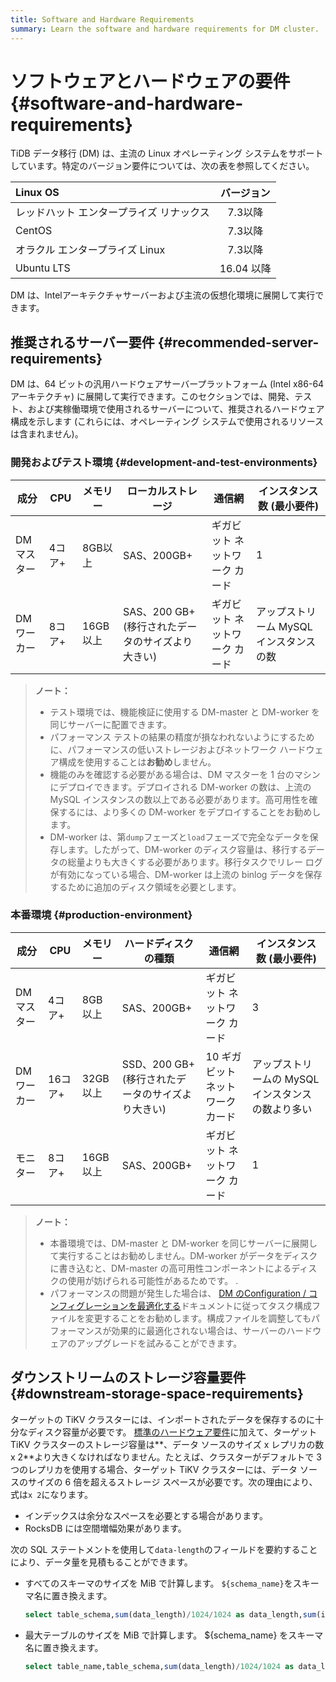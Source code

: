 ```yaml
---
title: Software and Hardware Requirements
summary: Learn the software and hardware requirements for DM cluster.
---
```


# ソフトウェアとハードウェアの要件 {#software-and-hardware-requirements}

TiDB データ移行 (DM) は、主流の Linux オペレーティング システムをサポートしています。特定のバージョン要件については、次の表を参照してください。

| Linux OS              |   バージョン  |
| :-------------------- | :------: |
| レッドハット エンタープライズ リナックス |   7.3以降  |
| CentOS                |   7.3以降  |
| オラクル エンタープライズ Linux   |   7.3以降  |
| Ubuntu LTS            | 16.04 以降 |

DM は、Intelアーキテクチャサーバーおよび主流の仮想化環境に展開して実行できます。

## 推奨されるサーバー要件 {#recommended-server-requirements}

DM は、64 ビットの汎用ハードウェアサーバープラットフォーム (Intel x86-64アーキテクチャ) に展開して実行できます。このセクションでは、開発、テスト、および実稼働環境で使用されるサーバーについて、推奨されるハードウェア構成を示します (これらには、オペレーティング システムで使用されるリソースは含まれません)。

### 開発およびテスト環境 {#development-and-test-environments}

| 成分     | CPU  | メモリー   | ローカルストレージ                       | 通信網              | インスタンス数 (最小要件)          |
| ------ | ---- | ------ | ------------------------------- | ---------------- | ----------------------- |
| DMマスター | 4コア+ | 8GB以上  | SAS、200GB+                      | ギガビット ネットワーク カード | 1                       |
| DMワーカー | 8コア+ | 16GB以上 | SAS、200 GB+ (移行されたデータのサイズより大きい) | ギガビット ネットワーク カード | アップストリーム MySQL インスタンスの数 |

> **ノート：**
>
> -   テスト環境では、機能検証に使用する DM-master と DM-worker を同じサーバーに配置できます。
> -   パフォーマンス テストの結果の精度が損なわれないようにするために、パフォーマンスの低いストレージおよびネットワーク ハードウェア構成を使用することは**お勧め**しません。
> -   機能のみを確認する必要がある場合は、DM マスターを 1 台のマシンにデプロイできます。デプロイされる DM-worker の数は、上流の MySQL インスタンスの数以上である必要があります。高可用性を確保するには、より多くの DM-worker をデプロイすることをお勧めします。
> -   DM-worker は、第`dump`フェーズと`load`フェーズで完全なデータを保存します。したがって、DM-worker のディスク容量は、移行するデータの総量よりも大きくする必要があります。移行タスクでリレー ログが有効になっている場合、DM-worker は上流の binlog データを保存するために追加のディスク領域を必要とします。

### 本番環境 {#production-environment}

| 成分     | CPU   | メモリー   | ハードディスクの種類                      | 通信網                 | インスタンス数 (最小要件)               |
| ------ | ----- | ------ | ------------------------------- | ------------------- | ---------------------------- |
| DMマスター | 4コア+  | 8GB以上  | SAS、200GB+                      | ギガビット ネットワーク カード    | 3                            |
| DMワーカー | 16コア+ | 32GB以上 | SSD、200 GB+ (移行されたデータのサイズより大きい) | 10 ギガビット ネットワーク カード | アップストリームの MySQL インスタンスの数より多い |
| モニター   | 8コア+  | 16GB以上 | SAS、200GB+                      | ギガビット ネットワーク カード    | 1                            |

> **ノート：**
>
> -   本番環境では、DM-master と DM-worker を同じサーバーに展開して実行することはお勧めしません。DM-worker がデータをディスクに書き込むと、DM-master の高可用性コンポーネントによるディスクの使用が妨げられる可能性があるためです。 .
> -   パフォーマンスの問題が発生した場合は、 [DM のConfiguration / コンフィグレーションを最適化する](/dm/dm-tune-configuration.md)ドキュメントに従ってタスク構成ファイルを変更することをお勧めします。構成ファイルを調整してもパフォーマンスが効果的に最適化されない場合は、サーバーのハードウェアのアップグレードを試みることができます。

## ダウンストリームのストレージ容量要件 {#downstream-storage-space-requirements}

ターゲットの TiKV クラスターには、インポートされたデータを保存するのに十分なディスク容量が必要です。 [標準のハードウェア要件](/hardware-and-software-requirements.md)に加えて、ターゲット TiKV クラスターのストレージ容量は**、データ ソースのサイズ x レプリカの数 x 2**より大きくなければなりません。たとえば、クラスターがデフォルトで 3 つのレプリカを使用する場合、ターゲット TiKV クラスターには、データ ソースのサイズの 6 倍を超えるストレージ スペースが必要です。次の理由により、式は`x 2`になります。

-   インデックスは余分なスペースを必要とする場合があります。
-   RocksDB には空間増幅効果があります。

次の SQL ステートメントを使用して`data-length`のフィールドを要約することにより、データ量を見積もることができます。

-   すべてのスキーマのサイズを MiB で計算します。 `${schema_name}`をスキーマ名に置き換えます。

    
    ```sql
    select table_schema,sum(data_length)/1024/1024 as data_length,sum(index_length)/1024/1024 as index_length,sum(data_length+index_length)/1024/1024 as sum from information_schema.tables where table_schema = "${schema_name}" group by table_schema;
    ```

-   最大テーブルのサイズを MiB で計算します。 ${schema_name} をスキーマ名に置き換えます。

    
    ```sql
    select table_name,table_schema,sum(data_length)/1024/1024 as data_length,sum(index_length)/1024/1024 as index_length,sum(data_length+index_length)/1024/1024 as sum from information_schema.tables where table_schema = "${schema_name}" group by table_name,table_schema order by sum  desc limit 5;
    ```
